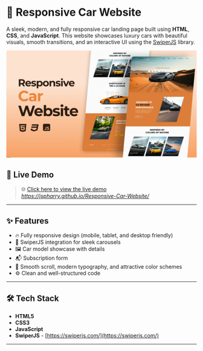 # 🚗 Responsive Car Website

A sleek, modern, and fully responsive car landing page built using **HTML**, **CSS**, and **JavaScript**. This website showcases luxury cars with beautiful visuals, smooth transitions, and an interactive UI using the [SwiperJS](https://swiperjs.com/) library.

![Website Demo](./demo.png)

## 🔗 Live Demo

> 🌐 [Click here to view the live demo](#)  
> *https://jspharry.github.io/Responsive-Car-Website/*

---

## ✨ Features

- 🔥 Fully responsive design (mobile, tablet, and desktop friendly)
- 🚀 SwiperJS integration for sleek carousels
- 🖼️ Car model showcase with details
- 📬 Subscription form
- 🎨 Smooth scroll, modern typography, and attractive color schemes
- ⚙️ Clean and well-structured code

---

## 🛠️ Tech Stack

- **HTML5**
- **CSS3**
- **JavaScript**
- **SwiperJS** - [https://swiperjs.com/](https://swiperjs.com/)

---

